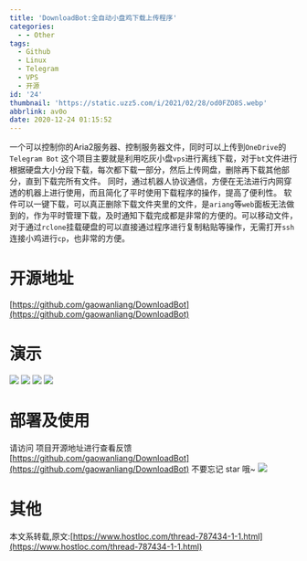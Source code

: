 ```yaml
---
title: 'DownloadBot:全自动小盘鸡下载上传程序'
categories:
  - - Other
tags:
  - Github
  - Linux
  - Telegram
  - VPS
  - 开源
id: '24'
thumbnail: 'https://static.uzz5.com/i/2021/02/28/od0FZO8S.webp'
abbrlink: av0o
date: 2020-12-24 01:15:52
---
```



一个可以控制你的Aria2服务器、控制服务器文件，同时可以上传到`OneDrive`的`Telegram Bot` 这个项目主要就是利用吃灰小盘`vps`进行离线下载，对于`bt`文件进行根据硬盘大小分段下载，每次都下载一部分，然后上传网盘，删除再下载其他部分，直到下载完所有文件。 同时，通过机器人协议通信，方便在无法进行内网穿透的机器上进行使用，而且简化了平时使用下载程序的操作，提高了便利性。 软件可以一键下载，可以真正删除下载文件夹里的文件，是`ariang`等`web`面板无法做到的，作为平时管理下载，及时通知下载完成都是非常的方便的。可以移动文件，对于通过`rclone`挂载硬盘的可以直接通过程序进行复制粘贴等操作，无需打开`ssh`连接小鸡进行`cp`，也非常的方便。

# 开源地址

[https://github.com/gaowanliang/DownloadBot](https://github.com/gaowanliang/DownloadBot)

# 演示

![](https://static.uzz5.com/i/2021/02/28/zsEniocS.webp) ![](https://static.uzz5.com/i/2021/02/28/iAf10f94.webp) ![](https://static.uzz5.com/i/2021/02/28/MAwdE9eU.webp) ![](https://static.uzz5.com/i/2021/02/28/eawThfVu.webp)

# 部署及使用

请访问 项目开源地址进行查看反馈 [https://github.com/gaowanliang/DownloadBot](https://github.com/gaowanliang/DownloadBot) 不要忘记 star 哦~ ![](https://static.uzz5.com/i/2021/02/28/YXePKYFw.webp)

# 其他

本文系转载,原文:[https://www.hostloc.com/thread-787434-1-1.html](https://www.hostloc.com/thread-787434-1-1.html)